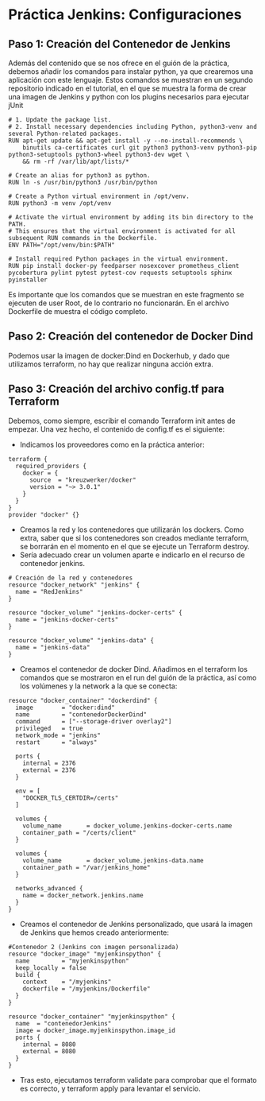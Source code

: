 # Práctica Jenkins: Configuraciones
## Paso 1: Creación del Contenedor de Jenkins
Además del contenido que se nos ofrece en el guión de la práctica, debemos añadir los comandos para instalar python, ya que crearemos una aplicación con este lenguaje. Estos comandos se muestran en un segundo repositorio indicado en el tutorial, en el que se muestra la forma de crear una imagen de Jenkins y python con los plugins necesarios para ejecutar jUnit
```
# 1. Update the package list.
# 2. Install necessary dependencies including Python, python3-venv and several Python-related packages.
RUN apt-get update && apt-get install -y --no-install-recommends \
    binutils ca-certificates curl git python3 python3-venv python3-pip python3-setuptools python3-wheel python3-dev wget \
    && rm -rf /var/lib/apt/lists/*

# Create an alias for python3 as python.
RUN ln -s /usr/bin/python3 /usr/bin/python

# Create a Python virtual environment in /opt/venv.
RUN python3 -m venv /opt/venv

# Activate the virtual environment by adding its bin directory to the PATH.
# This ensures that the virtual environment is activated for all subsequent RUN commands in the Dockerfile.
ENV PATH="/opt/venv/bin:$PATH"

# Install required Python packages in the virtual environment.
RUN pip install docker-py feedparser nosexcover prometheus_client pycobertura pylint pytest pytest-cov requests setuptools sphinx pyinstaller
```
Es importante que los comandos que se muestran en este fragmento se ejecuten de user Root, de lo contrario no funcionarán. En el archivo Dockerfile de muestra el código completo.

## Paso 2: Creación del contenedor de Docker Dind
Podemos usar la imagen de docker:Dind en Dockerhub, y dado que utilizamos terraform, no hay que realizar ninguna acción extra.

## Paso 3: Creación del archivo config.tf para Terraform
Debemos, como siempre, escribir el comando Terraform init antes de empezar. Una vez hecho, el contenido de config.tf es el siguiente:

* Indicamos los proveedores como en la práctica anterior:

```
terraform {
  required_providers {
    docker = {
      source  = "kreuzwerker/docker"
      version = "~> 3.0.1"
    }
  }
}
provider "docker" {}

```
* Creamos la red y los contenedores que utilizarán los dockers. Como extra, saber que si los contenedores son creados mediante terraform, se borrarán en el momento en el que se ejecute un Terraform destroy.
* Sería adecuado crear un volumen aparte e indicarlo en el recurso de contenedor jenkins.
  
```
# Creación de la red y contenedores
resource "docker_network" "jenkins" {
  name = "RedJenkins"
}

resource "docker_volume" "jenkins-docker-certs" {
  name = "jenkins-docker-certs"
}

resource "docker_volume" "jenkins-data" {
  name = "jenkins-data"
}
```
* Creamos el contenedor de docker Dind. Añadimos en el terraform los comandos que se mostraron en el run del guión de la práctica, así como los volúmenes y la network a la que se conecta:
```
resource "docker_container" "dockerdind" {
  image        = "docker:dind"
  name         = "contenedorDockerDind"
  command      = ["--storage-driver overlay2"]
  privileged   = true
  network_mode = "jenkins"
  restart      = "always"

  ports {
    internal = 2376
    external = 2376
  }

  env = [
    "DOCKER_TLS_CERTDIR=/certs"
  ]

  volumes {
    volume_name       = docker_volume.jenkins-docker-certs.name
    container_path = "/certs/client"
  }

  volumes {
    volume_name       = docker_volume.jenkins-data.name
    container_path = "/var/jenkins_home"
  }

  networks_advanced {
    name = docker_network.jenkins.name
  }
}
```
* Creamos el contenedor de Jenkins personalizado, que usará la imagen de Jenkins que hemos creado anteriormente:
```
#Contenedor 2 (Jenkins con imagen personalizada)
resource "docker_image" "myjenkinspython" {
  name         = "myjenkinspython"
  keep_locally = false
  build {
    context    = "/myjenkins"
    dockerfile = "/myjenkins/Dockerfile"
  }
}

resource "docker_container" "myjenkinspython" {
  name  = "contenedorJenkins"
  image = docker_image.myjenkinspython.image_id
  ports {
    internal = 8080
    external = 8080
  }
}
```
* Tras esto, ejecutamos terraform validate para comprobar que el formato es correcto, y terraform apply para levantar el servicio.






  
